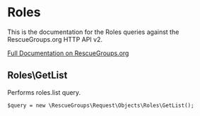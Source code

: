 # Roles

This is the documentation for the Roles queries against the RescueGroups.org HTTP API v2.

[Full Documentation on RescueGroups.org](https://userguide.rescuegroups.org/display/APIDG/Object+definitions#Objectdefinitions-)

## Roles\GetList

Performs roles.list query.

    $query = new \RescueGroups\Request\Objects\Roles\GetList();


